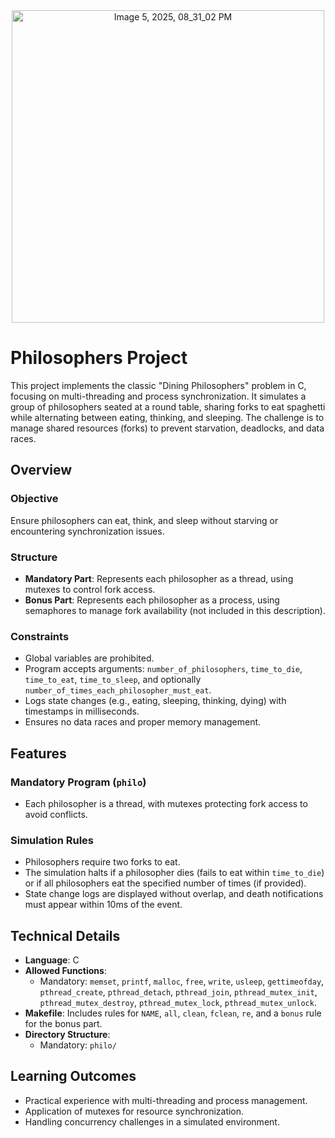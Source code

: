 <div align="center">
<img width="500" alt="Image  5, 2025, 08_31_02 PM" src="https://github.com/user-attachments/assets/58ebb479-9a90-4dd2-9c7b-8fa4e6011fac" />
</div>


# Philosophers Project

This project implements the classic "Dining Philosophers" problem in C, focusing on multi-threading and process synchronization. It simulates a group of philosophers seated at a round table, sharing forks to eat spaghetti while alternating between eating, thinking, and sleeping. The challenge is to manage shared resources (forks) to prevent starvation, deadlocks, and data races.

## Overview

### Objective
Ensure philosophers can eat, think, and sleep without starving or encountering synchronization issues.

### Structure
- **Mandatory Part**: Represents each philosopher as a thread, using mutexes to control fork access.
- **Bonus Part**: Represents each philosopher as a process, using semaphores to manage fork availability (not included in this description).

### Constraints
- Global variables are prohibited.
- Program accepts arguments: `number_of_philosophers`, `time_to_die`, `time_to_eat`, `time_to_sleep`, and optionally `number_of_times_each_philosopher_must_eat`.
- Logs state changes (e.g., eating, sleeping, thinking, dying) with timestamps in milliseconds.
- Ensures no data races and proper memory management.

## Features

### Mandatory Program (`philo`)
- Each philosopher is a thread, with mutexes protecting fork access to avoid conflicts.

### Simulation Rules
- Philosophers require two forks to eat.
- The simulation halts if a philosopher dies (fails to eat within `time_to_die`) or if all philosophers eat the specified number of times (if provided).
- State change logs are displayed without overlap, and death notifications must appear within 10ms of the event.

## Technical Details

- **Language**: C
- **Allowed Functions**:
  - Mandatory: `memset`, `printf`, `malloc`, `free`, `write`, `usleep`, `gettimeofday`, `pthread_create`, `pthread_detach`, `pthread_join`, `pthread_mutex_init`, `pthread_mutex_destroy`, `pthread_mutex_lock`, `pthread_mutex_unlock`.
- **Makefile**: Includes rules for `NAME`, `all`, `clean`, `fclean`, `re`, and a `bonus` rule for the bonus part.
- **Directory Structure**:
  - Mandatory: `philo/`

## Learning Outcomes

- Practical experience with multi-threading and process management.
- Application of mutexes for resource synchronization.
- Handling concurrency challenges in a simulated environment.
